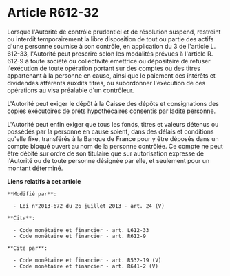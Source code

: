 # Article R612-32

Lorsque l'Autorité de contrôle prudentiel et de résolution suspend, restreint ou interdit temporairement la libre disposition
de tout ou partie des actifs d'une personne soumise à son contrôle, en application du 3 de l'article L. 612-33, l'Autorité
peut prescrire selon les modalités prévues à l'article R. 612-9 à toute société ou collectivité émettrice ou dépositaire de
refuser l'exécution de toute opération portant sur des comptes ou des titres appartenant à la personne en cause, ainsi que le
paiement des intérêts et dividendes afférents auxdits titres, ou subordonner l'exécution de ces opérations au visa préalable
d'un contrôleur.

L'Autorité peut exiger le dépôt à la Caisse des dépôts et consignations des copies exécutoires de prêts hypothécaires
consentis par ladite personne.

L'Autorité peut enfin exiger que tous les fonds, titres et valeurs détenus ou possédés par la personne en cause soient, dans
des délais et conditions qu'elle fixe, transférés à la Banque de France pour y être déposés dans un compte bloqué ouvert au
nom de la personne contrôlée. Ce compte ne peut être débité sur ordre de son titulaire que sur autorisation expresse de
l'Autorité ou de toute personne désignée par elle, et seulement pour un montant déterminé.

**Liens relatifs à cet article**

	**Modifié par**:

	  - Loi n°2013-672 du 26 juillet 2013 - art. 24 (V)

	**Cite**:

	  - Code monétaire et financier - art. L612-33
	  - Code monétaire et financier - art. R612-9

	**Cité par**:

	  - Code monétaire et financier - art. R532-19 (V)
	  - Code monétaire et financier - art. R641-2 (V)
